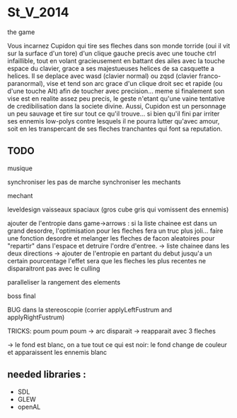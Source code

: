 St_V_2014
=========

the game

Vous incarnez Cupidon qui tire ses fleches dans son monde torride (oui il vit sur la surface d'un tore) d'un clique gauche precis avec une touche ctrl infaillible, tout en volant gracieusement en battant des ailes avec la touche espace du clavier, grace a ses majestueuses helices de sa casquette a helices. Il se deplace avec wasd (clavier normal) ou zqsd (clavier franco-paranormal), vise et tend son arc grace d'un clique droit sec et rapide (ou d'une touche Alt) afin de toucher avec precision... meme si finalement son vise est en realite assez peu precis, le geste n'etant qu'une vaine tentative de credibilisation dans la societe divine.
Aussi, Cupidon est un personnage un peu sauvage et tire sur tout ce qu'il trouve... si bien qu'il fini par irriter ses ennemis low-polys contre lesquels il ne pourra lutter qu'avec amour, soit en les transpercant de ses fleches tranchantes qui font sa reputation.

TODO
----
musique

synchroniser les pas de marche
synchroniser les mechants

mechant

leveldesign
vaisseaux spaciaux (gros cube gris qui vomissent des ennemis)

ajouter de l'entropie dans game->arrows : si la liste chainee est dans un grand desordre, l'optimisation pour les fleches fera un truc plus joli... faire une fonction desordre et melanger les fleches de facon aleatoires pour "repartir" dans l'espace et detruire l'ordre d'entree.
-> liste chainee dans les deux directions
-> ajouter de l'entropie en partant du debut jusqu'a un certain pourcentage
l'effet sera que les fleches les plus recentes ne disparaitront pas avec le culling

paralleliser la rangement des elements

boss final

BUG dans la stereoscopie (corrier applyLeftFustrum and applyRightFustrum)



TRICKS:
poum poum poum
-> arc disparait
-> reapparait avec 3 fleches

-> le fond est blanc, on a tue tout ce qui est noir:
le fond change de couleur et apparaissent les ennemis blanc

needed libraries :
------------------
 - SDL
 - GLEW
 - openAL

